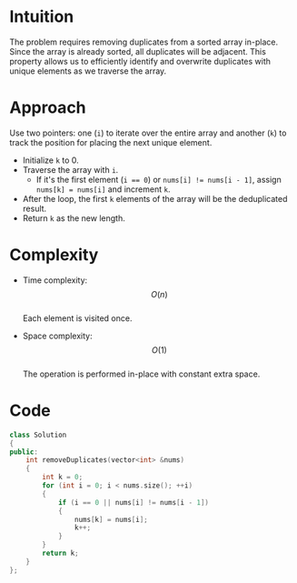 # Intuition
The problem requires removing duplicates from a sorted array in-place. Since the array is already sorted, all duplicates will be adjacent. This property allows us to efficiently identify and overwrite duplicates with unique elements as we traverse the array.

# Approach
Use two pointers: one (`i`) to iterate over the entire array and another (`k`) to track the position for placing the next unique element.  
- Initialize `k` to 0.
- Traverse the array with `i`.  
  - If it's the first element (`i == 0`) or `nums[i] != nums[i - 1]`, assign `nums[k] = nums[i]` and increment `k`.
- After the loop, the first `k` elements of the array will be the deduplicated result.  
- Return `k` as the new length.

# Complexity
- Time complexity:  
  $$O(n)$$  
  Each element is visited once.

- Space complexity:  
  $$O(1)$$  
  The operation is performed in-place with constant extra space.

# Code
```cpp []
class Solution
{
public:
    int removeDuplicates(vector<int> &nums)
    {
        int k = 0;
        for (int i = 0; i < nums.size(); ++i)
        {
            if (i == 0 || nums[i] != nums[i - 1])
            {
                nums[k] = nums[i];
                k++;
            }
        }
        return k;
    }
};
```